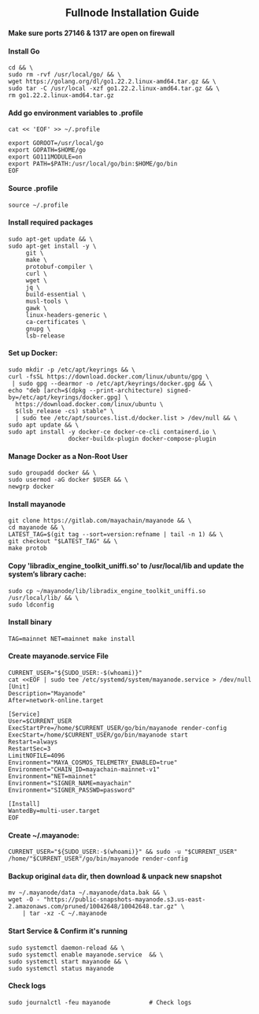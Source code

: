 <h2 style="text-align: center;">
Fullnode Installation Guide
</h2>

#### Make sure ports 27146 & 1317 are open on firewall

#### Install Go
```
cd && \
sudo rm -rvf /usr/local/go/ && \
wget https://golang.org/dl/go1.22.2.linux-amd64.tar.gz && \
sudo tar -C /usr/local -xzf go1.22.2.linux-amd64.tar.gz && \
rm go1.22.2.linux-amd64.tar.gz
```
#### Add go environment variables to .profile
```
cat << 'EOF' >> ~/.profile

export GOROOT=/usr/local/go
export GOPATH=$HOME/go
export GO111MODULE=on
export PATH=$PATH:/usr/local/go/bin:$HOME/go/bin
EOF
```
#### Source .profile
```
source ~/.profile
```
#### Install required packages
```
sudo apt-get update && \
sudo apt-get install -y \
     git \
     make \
     protobuf-compiler \
     curl \
     wget \
     jq \
     build-essential \
     musl-tools \
     gawk \
     linux-headers-generic \
     ca-certificates \
     gnupg \
     lsb-release
```
#### Set up Docker:
```
sudo mkdir -p /etc/apt/keyrings && \
curl -fsSL https://download.docker.com/linux/ubuntu/gpg \
 | sudo gpg --dearmor -o /etc/apt/keyrings/docker.gpg && \
echo "deb [arch=$(dpkg --print-architecture) signed-by=/etc/apt/keyrings/docker.gpg] \
  https://download.docker.com/linux/ubuntu \
  $(lsb_release -cs) stable" \
  | sudo tee /etc/apt/sources.list.d/docker.list > /dev/null && \
sudo apt update && \
sudo apt install -y docker-ce docker-ce-cli containerd.io \
                 docker-buildx-plugin docker-compose-plugin
```
#### Manage Docker as a Non-Root User
```
sudo groupadd docker && \
sudo usermod -aG docker $USER && \
newgrp docker
```
#### Install mayanode
```
git clone https://gitlab.com/mayachain/mayanode && \
cd mayanode && \
LATEST_TAG=$(git tag --sort=version:refname | tail -n 1) && \
git checkout "$LATEST_TAG" && \
make protob
```
#### Copy 'libradix_engine_toolkit_uniffi.so' to /usr/local/lib and update the system’s library cache:
```
sudo cp ~/mayanode/lib/libradix_engine_toolkit_uniffi.so /usr/local/lib/ && \
sudo ldconfig
```
#### Install binary
```
TAG=mainnet NET=mainnet make install
```
#### Create mayanode.service File
```
CURRENT_USER="${SUDO_USER:-$(whoami)}"
cat <<EOF | sudo tee /etc/systemd/system/mayanode.service > /dev/null
[Unit]
Description="Mayanode"
After=network-online.target

[Service]
User=$CURRENT_USER
ExecStartPre=/home/$CURRENT_USER/go/bin/mayanode render-config
ExecStart=/home/$CURRENT_USER/go/bin/mayanode start
Restart=always
RestartSec=3
LimitNOFILE=4096
Environment="MAYA_COSMOS_TELEMETRY_ENABLED=true"
Environment="CHAIN_ID=mayachain-mainnet-v1"
Environment="NET=mainnet"
Environment="SIGNER_NAME=mayachain"
Environment="SIGNER_PASSWD=password"

[Install]
WantedBy=multi-user.target
EOF
```
#### Create ~/.mayanode:
```commandline
CURRENT_USER="${SUDO_USER:-$(whoami)}" && sudo -u "$CURRENT_USER" /home/"$CURRENT_USER"/go/bin/mayanode render-config
```
#### Backup original `data` dir, then download & unpack new snapshot
```
mv ~/.mayanode/data ~/.mayanode/data.bak && \
wget -O - "https://public-snapshots-mayanode.s3.us-east-2.amazonaws.com/pruned/10042648/10042648.tar.gz" \
    | tar -xz -C ~/.mayanode
```
#### Start Service & Confirm it's running
```
sudo systemctl daemon-reload && \
sudo systemctl enable mayanode.service	&& \
sudo systemctl start mayanode && \
sudo systemctl status mayanode
```
#### Check logs
```
sudo journalctl -feu mayanode			# Check logs
```
